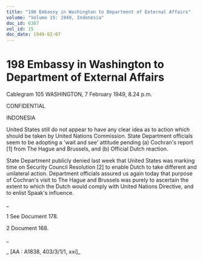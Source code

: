```yaml
---
title: "198 Embassy in Washington to Department of External Affairs"
volume: "Volume 15: 1949, Indonesia"
doc_id: 6367
vol_id: 15
doc_date: 1949-02-07
---
```


# 198 Embassy in Washington to Department of External Affairs

Cablegram 105 WASHINGTON, 7 February 1949, 8.24 p.m.

CONFIDENTIAL

INDONESIA

United States still do not appear to have any clear idea as to action which should be taken by United Nations Commission. State Department officials seem to be adopting a 'wait and see' attitude pending (a) Cochran's report [1] from The Hague and Brussels, and (b) Official Dutch reaction.

State Department publicly denied last week that United States was marking time on Security Council Resolution [2] to enable Dutch to take different and unilateral action. Department officials assured us again today that purpose of Cochran's visit to The Hague and Brussels was purely to ascertain the extent to which the Dutch would comply with United Nations Directive, and to enlist Spaak's influence.

_

1 See Document 178.

2 Document 168.

_

_ [AA : A1838, 403/3/1/1, xxi]_
